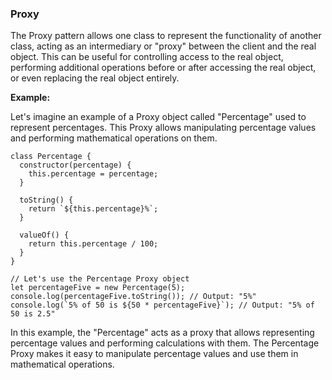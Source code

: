 ### Proxy

The Proxy pattern allows one class to represent the functionality of another class, acting as an intermediary or "proxy" between the client and the real object. This can be useful for controlling access to the real object, performing additional operations before or after accessing the real object, or even replacing the real object entirely.

**Example:**

Let's imagine an example of a Proxy object called "Percentage" used to represent percentages. This Proxy allows manipulating percentage values and performing mathematical operations on them.

```
class Percentage {
  constructor(percentage) {
    this.percentage = percentage;
  }

  toString() {
    return `${this.percentage}%`;
  }

  valueOf() {
    return this.percentage / 100;
  }
}

// Let's use the Percentage Proxy object
let percentageFive = new Percentage(5);
console.log(percentageFive.toString()); // Output: "5%"
console.log(`5% of 50 is ${50 * percentageFive}`); // Output: "5% of 50 is 2.5"
```

In this example, the "Percentage" acts as a proxy that allows representing percentage values and performing calculations with them. The Percentage Proxy makes it easy to manipulate percentage values and use them in mathematical operations.
